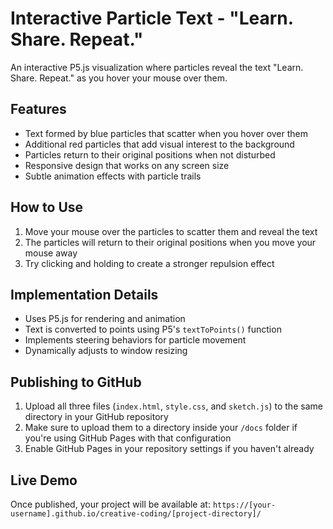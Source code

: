 # Interactive Particle Text - "Learn. Share. Repeat."

An interactive P5.js visualization where particles reveal the text "Learn. Share. Repeat." as you hover your mouse over them.

## Features

- Text formed by blue particles that scatter when you hover over them
- Additional red particles that add visual interest to the background
- Particles return to their original positions when not disturbed
- Responsive design that works on any screen size
- Subtle animation effects with particle trails

## How to Use

1. Move your mouse over the particles to scatter them and reveal the text
2. The particles will return to their original positions when you move your mouse away
3. Try clicking and holding to create a stronger repulsion effect

## Implementation Details

- Uses P5.js for rendering and animation
- Text is converted to points using P5's `textToPoints()` function
- Implements steering behaviors for particle movement
- Dynamically adjusts to window resizing

## Publishing to GitHub

1. Upload all three files (`index.html`, `style.css`, and `sketch.js`) to the same directory in your GitHub repository
2. Make sure to upload them to a directory inside your `/docs` folder if you're using GitHub Pages with that configuration
3. Enable GitHub Pages in your repository settings if you haven't already

## Live Demo

Once published, your project will be available at:
`https://[your-username].github.io/creative-coding/[project-directory]/`
